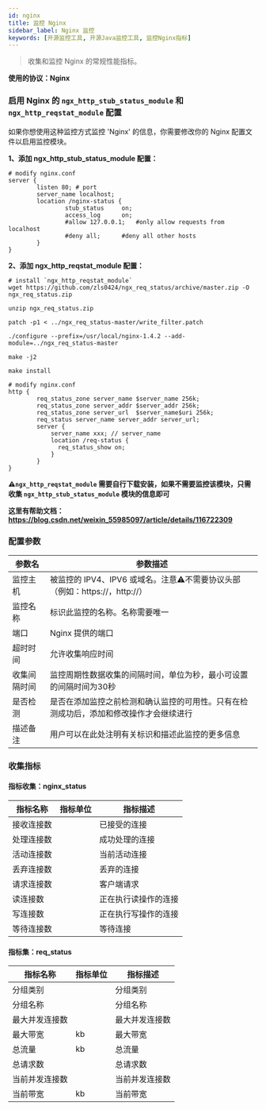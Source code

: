 ```yaml
---
id: nginx
title: 监控 Nginx
sidebar_label: Nginx 监控
keywords: [开源监控工具, 开源Java监控工具, 监控Nginx指标]
---
```


> 收集和监控 Nginx 的常规性能指标。

**使用的协议：Nginx**

### 启用 Nginx 的 `ngx_http_stub_status_module` 和 `ngx_http_reqstat_module` 配置

如果你想使用这种监控方式监控 'Nginx' 的信息，你需要修改你的 Nginx 配置文件以启用监控模块。

**1、添加 ngx_http_stub_status_module 配置：**

```shell
# modify nginx.conf
server {
        listen 80; # port
        server_name localhost;
        location /nginx-status {
                stub_status     on;
                access_log      on;
                #allow 127.0.0.1;	#only allow requests from localhost
 	            #deny all;		#deny all other hosts
        }
}
```



**2、添加 ngx_http_reqstat_module 配置：**

```shell
# install `ngx_http_reqstat_module`
wget https://github.com/zls0424/ngx_req_status/archive/master.zip -O ngx_req_status.zip

unzip ngx_req_status.zip

patch -p1 < ../ngx_req_status-master/write_filter.patch

./configure --prefix=/usr/local/nginx-1.4.2 --add-module=../ngx_req_status-master

make -j2

make install
```

```shell
# modify nginx.conf
http {
        req_status_zone server_name $server_name 256k;
        req_status_zone server_addr $server_addr 256k;
        req_status_zone server_url  $server_name$uri 256k;
        req_status server_name server_addr server_url;
        server {
            server_name xxx; // server_name
            location /req-status {
              req_status_show on;
            }
        }
}
```

**⚠️`ngx_http_reqstat_module` 需要自行下载安装，如果不需要监控该模块，只需收集 `ngx_http_stub_status_module` 模块的信息即可**

**这里有帮助文档： https://blog.csdn.net/weixin_55985097/article/details/116722309**


### 配置参数

| 参数名	     | 参数描述                                                |
|-------------------|-----------------------------------------------------|
| 监控主机	   | 被监控的 IPV4、IPV6 或域名。注意⚠️不需要协议头部（例如：https://，http://） |
| 监控名称	   | 标识此监控的名称。名称需要唯一                                     |
| 端口	              | Nginx 提供的端口                                         |
| 超时时间	           | 允许收集响应时间                                            |
| 收集间隔时间	 | 监控周期性数据收集的间隔时间，单位为秒，最小可设置的间隔时间为30秒                  |
| 是否检测	 | 是否在添加监控之前检测和确认监控的可用性。只有在检测成功后，添加和修改操作才会继续进行         |
| 描述备注	 | 用户可以在此处注明有关标识和描述此监控的更多信息                            |

### 收集指标

#### 指标收集：nginx_status

| 指标名称	 | 指标单位	 | 指标描述       |
|-------|-------------|------------|
| 接收连接数 |             | 已接受的连接     |
| 处理连接数 |             | 成功处理的连接    |
| 活动连接数 |             | 当前活动连接     |
| 丢弃连接数 |             | 丢弃的连接      |
| 请求连接数 |             | 客户端请求      |
| 读连接数  |             | 正在执行读操作的连接 |
| 写连接数  |             | 正在执行写操作的连接 |
| 等待连接数 |             | 等待连接       |

#### 指标集：req_status

| 指标名称		  | 指标单位 | 指标描述    |
|---------|-------|---------|
| 分组类别    |       | 分组类别    |
| 分组名称    |       | 分组名称    |
| 最大并发连接数 |       | 最大并发连接数 |
| 最大带宽    | kb    | 最大带宽    |
| 总流量     | kb    | 总流量     |
| 总请求数    |       | 总请求数    |
| 当前并发连接数 |       | 当前并发连接数 |
| 当前带宽    | kb    | 当前带宽    |


